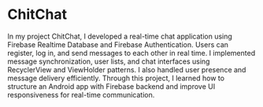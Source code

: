 # ChitChat
   In my project ChitChat, I developed a real-time chat application using Firebase Realtime Database and Firebase Authentication. 
Users can register, log in, and send messages to each other in real time. I implemented message synchronization, user lists, and 
chat interfaces using RecyclerView and ViewHolder patterns. I also handled user presence and message delivery efficiently. Through 
this project, I learned how to structure an Android app with Firebase backend and improve UI responsiveness for real-time communication.

